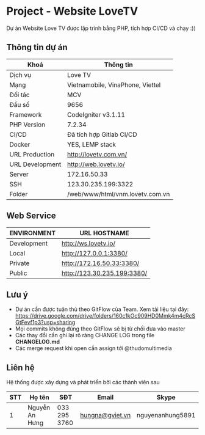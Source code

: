 # Project - Website LoveTV

Dự án Website Love TV được lập trình bằng PHP, tích hợp CI/CD và chạy :))


## Thông tin dự án

| Khoá              | Thông tin                        |
| ----------------- | -------------------------------- |
| Dịch vụ           | Love TV                          |
| Mạng              | Vietnamobile, VinaPhone, Viettel |
| Đối tác           | MCV                              |
| Đầu số            | 9656                             |
| Framework         | CodeIgniter v3.1.11              |
| PHP Version       | 7.2.34                           |
| CI/CD             | Đã tích hợp Gitlab CI/CD         |
| Docker            | YES, LEMP stack                  |
| URL Production    | http://lovetv.com.vn/            |
| URL Development   | http://web.lovetv.io/            |
| Server            | 172.16.50.33                     |
| SSH               | 123.30.235.199:3322              |
| Folder            | /web/www/html/vnm.lovetv.com.vn  |

## Web Service

| ENVIRONMENT | URL HOSTNAME                |
| ----------- | --------------------------- |
| Development | http://ws.lovetv.io/        |
| Local       | http://127.0.0.1:3380/      |
| Private     | http://172.16.50.33:3380/   |
| Public      | http://123.30.235.199:3380/ |

## Lưu ý
- Dự án cần được tuân thủ theo GitFlow của Team. Xem tài liệu tại đây: https://drive.google.com/drive/folders/160c1kOc909HD0Mmk4m4cRcSGtFevf1p3?usp=sharing
- Mọi commits không đúng theo GitFlow sẽ bị từ chối đưa vào master
- Các thay đổi cần ghi lại rõ ràng CHANGE LOG trong file **CHANGELOG.md**
- Các merge request khi open cần assign tới @thudomultimedia

## Liên hệ
Hệ thống được xây dựng và phát triển bởi các thành viên sau

| STT  | Họ tên         | SĐT           | Email           | Skype            |
| ---- | -------------- | ------------- | --------------- | ---------------- |
| 1    | Nguyễn An Hưng | 033 295 3760  | hungna@gviet.vn | nguyenanhung5891 |

